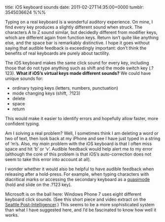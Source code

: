 title: iOS keyboard sounds
date: 2011-02-27T14:35:00+0000
tumblr: 3545036624
%%%

Typing on a real keyboard is a wonderful auditory experience. On mine, I find every key produces a slightly different sound when struck. The characters A to Z sound similar, but decidedly different from modifier keys, which are different again from function keys. Return isn’t quite like anything else, and the space bar is remarkably distinctive. I hope it goes without saying that audible feedback is exceedingly important: don’t think the benefits of real keyboards are purely about tactility.

The iOS keyboard makes the same click sound for every key, including those that do not type anything such as shift and the mode switch key (.?123). **What if iOS’s virtual keys made different sounds?** We could have unique sounds for:

- ordinary typing keys (letters, numbers, punctuation)
- mode changing keys (shift, .?123)
- delete
- space
- return

This would make it easier to identify errors and hopefully allow faster, more confident typing.

Am I solving a real problem? Well, I sometimes think I am deleting a word or two of text, then look back at my iPhone and see I have just typed in a string of ‘m’s. Also, my *main* problem with the iOS keyboard is that I often miss space and hit ‘b’ or ‘v’. Audible feedback would help alert me to my error (although the core of this problem is that iOS’s auto-correction does not seem to take this error into account at all).

I wonder whether it would also be helpful to have audible feedback when releasing after a hold-press. For example, when typing characters with diacritical marks or accessing the secondary keyboard as a [quasimode][Q] (hold and slide on the .?123 key).

Microsoft is on the ball here: Windows Phone 7 uses eight different keyboard click sounds. (See this short piece and video extract on the [Seattle Post-Intelligencer][1].) This seems to be a more sophisticated system than what I have suggested here, and I’d be fascinated to know how well it works.

[1]: http://blog.seattlepi.com/microsoft/2010/08/16/different-keyboard-sounds-just-another-windows-phone-7-detail/

[Q]: http://en.wikipedia.org/wiki/Mode_(computer_interface)#Quasimodes
